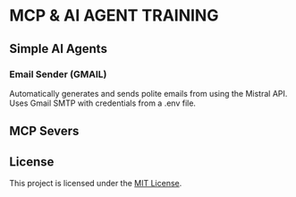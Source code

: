 # MCP & AI AGENT TRAINING

## Simple AI Agents

### Email Sender (GMAIL)

Automatically generates and sends polite emails from using the Mistral API. Uses Gmail SMTP with credentials from a .env file.

## MCP Severs


## License

This project is licensed under the [MIT License](LICENSE).
